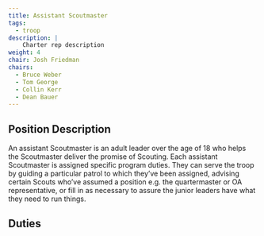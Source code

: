 ```yaml
---
title: Assistant Scoutmaster
tags:
  - troop
description: |
    Charter rep description
weight: 4
chair: Josh Friedman
chairs:
  - Bruce Weber
  - Tom George
  - Collin Kerr
  - Dean Bauer
---
```


## Position Description

An assistant Scoutmaster is an adult leader over the age of 18 who helps the Scoutmaster deliver the promise of Scouting. Each assistant Scoutmaster is assigned specific program duties. They can serve the troop by guiding a particular patrol to which they’ve been assigned, advising certain Scouts who’ve assumed a position e.g. the quartermaster or OA representative, or fill in as necessary to assure the junior leaders have what they need to run things.

## Duties

